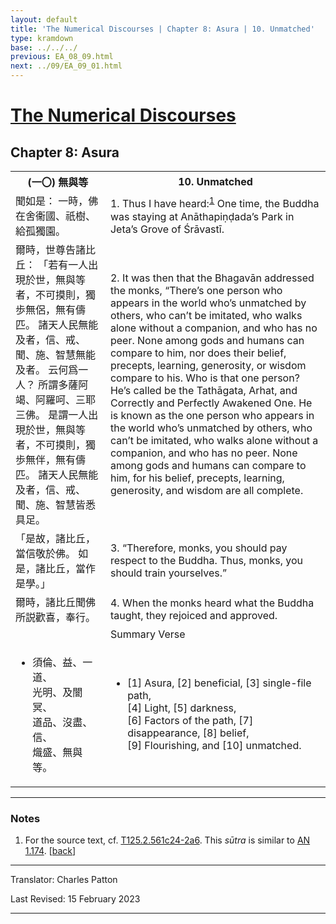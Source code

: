 ```yaml
---
layout: default
title: 'The Numerical Discourses | Chapter 8: Asura | 10. Unmatched'
type: kramdown
base: ../../../
previous: EA_08_09.html
next: ../09/EA_09_01.html
---
```


<h1><a href='../index.html'>The Numerical Discourses</a></h1>
<h2>Chapter 8: Asura</h2>

<table class="trans">
  <th class='ch'>(一〇) 無與等</th>
  <th class='en'>10. Unmatched</th>
  <tr>
    <td class='ch' title='T125.2.561c24'>聞如是： 一時，佛在舍衞國、祇樹、給孤獨園。</td>
    <td id='p1'>1. Thus I have heard:<sup id="ref1"><a href="#n1">1</a></sup> One time, the Buddha was staying at Anāthapiṇḍada’s Park in Jeta’s Grove of Śrāvastī.</td>
  </tr>
  <tr>
    <td class='ch' title='T125.2.561c25'>爾時，世尊告諸比丘： 「若有一人出現於世，無與等者，不可摸則，獨歩無侶，無有儔匹。 諸天人民無能及者，信、戒、聞、施、智慧無能及者。 云何爲一人？ 所謂多薩阿竭、阿羅呵、三耶三佛。 是謂一人出現於世，無與等者，不可摸則，獨歩無伴，無有儔匹。 諸天人民無能及者，信、戒、聞、施、智慧皆悉具足。</td>
    <td id='p2'>2. It was then that the Bhagavān addressed the monks, “There’s one person who appears in the world who’s unmatched by others, who can’t be imitated, who walks alone without a companion, and who has no peer. None among gods and humans can compare to him, nor does their belief, precepts, learning, generosity, or wisdom compare to his. Who is that one person? He’s called be the Tathāgata, Arhat, and Correctly and Perfectly Awakened One. He is known as the one person who appears in the world who’s unmatched by others, who can’t be imitated, who walks alone without a companion, and who has no peer. None among gods and humans can compare to him, for his belief, precepts, learning, generosity, and wisdom are all complete.</td>
  </tr>
  <tr>
    <td class='ch' title='T125.2.562a2'>「是故，諸比丘，當信敬於佛。 如是，諸比丘，當作是學。」</td>
    <td id='p3'>3. “Therefore, monks, you should pay respect to the Buddha. Thus, monks, you should train yourselves.”</td>
  </tr>
  <tr>
    <td class='ch' title='T125.2.562a3'>爾時，諸比丘聞佛所説歡喜，奉行。</td>
    <td id='p4'>4. When the monks heard what the Buddha taught, they rejoiced and approved.</td>
  </tr>
<tr>
  <td class='ch' title='t125.2.562a5'></td>
  <td class='subheading'>Summary Verse</td>
</tr>
<tr>
  <td title='T125.2.562a5'><ul class='verse'>
    <li class='ch'>須倫、益、一道、<br/>
    光明、及闇冥、<br/>
    道品、沒盡、信、<br/>
    熾盛、無與等。</li>
  </ul></td>
  <td><ul class='verse'>
    <li>[1] Asura, [2] beneficial, [3] single-file path,<br/>
    [4] Light, [5] darkness,<br/>
    [6] Factors of the path, [7] disappearance, [8] belief,<br/>
    [9] Flourishing, and [10] unmatched.</li>
  </ul></td>
</tr>
</table>

<hr/>

<h3 id="notes">Notes</h3>

<ol class="notes-list">
<li id="n1"><p>For the source text, cf. <a href="https://cbetaonline.dila.edu.tw/zh/T02n0125_p0561c24" target="_blank">T125.2.561c24-2a6</a>. This <em>sūtra</em> is similar to <a href="https://www.suttacentral.net/an1.174" target="_blank">AN 1.174</a>. [<a href="#ref1">back</a>]</p></li>
</ol>
<hr/>

<p class="translator">Translator: Charles Patton</p>
<p class='revised'>Last Revised: 15 February 2023</p>

<hr/>